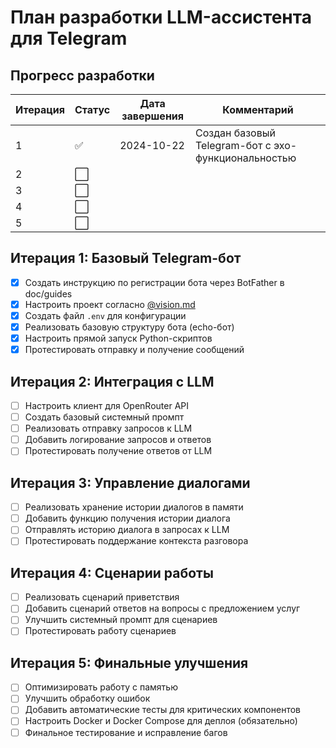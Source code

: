 # План разработки LLM-ассистента для Telegram

## Прогресс разработки

| Итерация | Статус | Дата завершения | Комментарий |
|----------|--------|-----------------|-------------|
| 1        | ✅     | 2024-10-22      | Создан базовый Telegram-бот с эхо-функциональностью |
| 2        | ⬜     |                 |             |
| 3        | ⬜     |                 |             |
| 4        | ⬜     |                 |             |
| 5        | ⬜     |                 |             |

## Итерация 1: Базовый Telegram-бот

- [x] Создать инструкцию по регистрации бота через BotFather в doc/guides
- [x] Настроить проект согласно [@vision.md](./vision.md)
- [x] Создать файл `.env` для конфигурации
- [x] Реализовать базовую структуру бота (echo-бот)
- [x] Настроить прямой запуск Python-скриптов
- [x] Протестировать отправку и получение сообщений

## Итерация 2: Интеграция с LLM

- [ ] Настроить клиент для OpenRouter API
- [ ] Создать базовый системный промпт
- [ ] Реализовать отправку запросов к LLM
- [ ] Добавить логирование запросов и ответов
- [ ] Протестировать получение ответов от LLM

## Итерация 3: Управление диалогами

- [ ] Реализовать хранение истории диалогов в памяти
- [ ] Добавить функцию получения истории диалога
- [ ] Отправлять историю диалога в запросах к LLM
- [ ] Протестировать поддержание контекста разговора

## Итерация 4: Сценарии работы

- [ ] Реализовать сценарий приветствия
- [ ] Добавить сценарий ответов на вопросы с предложением услуг
- [ ] Улучшить системный промпт для сценариев
- [ ] Протестировать работу сценариев

## Итерация 5: Финальные улучшения

- [ ] Оптимизировать работу с памятью
- [ ] Улучшить обработку ошибок
- [ ] Добавить автоматические тесты для критических компонентов
- [ ] Настроить Docker и Docker Compose для деплоя (обязательно)
- [ ] Финальное тестирование и исправление багов